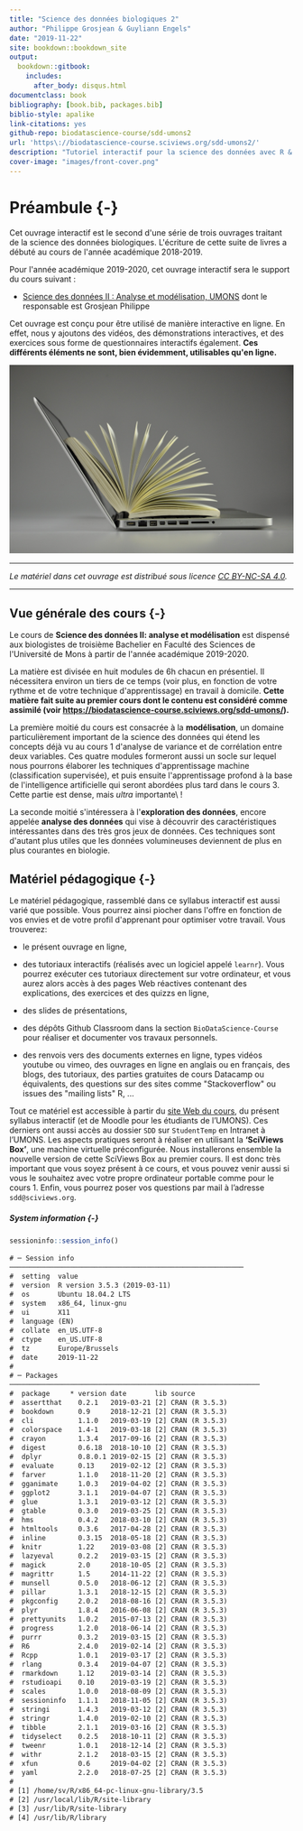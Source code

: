 ```yaml
--- 
title: "Science des données biologiques 2"
author: "Philippe Grosjean & Guyliann Engels"
date: "2019-11-22"
site: bookdown::bookdown_site
output:
  bookdown::gitbook:
    includes:
      after_body: disqus.html
documentclass: book
bibliography: [book.bib, packages.bib]
biblio-style: apalike
link-citations: yes
github-repo: biodatascience-course/sdd-umons2
url: 'https\://biodatascience-course.sciviews.org/sdd-umons2/'
description: "Tutoriel interactif pour la science des données avec R & SciViews-R, partie 2."
cover-image: "images/front-cover.png"
---
```


# Préambule {-}



Cet ouvrage interactif est le second d'une série de trois ouvrages traitant de la science des données biologiques. L'écriture de cette suite de livres a débuté au cours de l'année académique 2018-2019. 

Pour l'année académique 2019-2020, cet ouvrage interactif sera le support du cours suivant :

- [Science des données II : Analyse et modélisation, UMONS](http://applications.umons.ac.be/web/fr/pde/2019-2020/ue/US-B3-SCBIOL-006-M.htm) dont le responsable est Grosjean Philippe

Cet ouvrage est conçu pour être utilisé de manière interactive en ligne. En effet, nous y ajoutons des vidéos, des démonstrations interactives, et des exercices sous forme de questionnaires interactifs également. **Ces différents éléments ne sont, bien évidemment, utilisables qu'en ligne.**

![](images/front-cover.jpg)

----

_Le matériel dans cet ouvrage est distribué sous licence [CC BY-NC-SA 4.0](https://creativecommons.org/licenses/by-nc-sa/4.0/deed.fr)._

----


## Vue générale des cours {-}

Le cours de  **Science des données II: analyse et modélisation**  est dispensé aux biologistes de troisième Bachelier en Faculté des Sciences de l'Université de Mons à partir de l'année académique 2019-2020.

La matière est divisée en huit modules de 6h chacun en présentiel. Il nécessitera environ un tiers de ce temps (voir plus, en fonction de votre rythme et de votre technique d'apprentissage) en travail à domicile. **Cette matière fait suite au premier cours dont le contenu est considéré comme assimilé (voir https://biodatascience-course.sciviews.org/sdd-umons/).**

<!-- A faire: un diagramme qui montre la relation entre ces différents modules, et avec les modules du cours 1 -->

La première moitié du cours est consacrée à la **modélisation**, un domaine particulièrement important de la science des données qui étend les concepts déjà vu au cours 1 d'analyse de variance et de corrélation entre deux variables. Ces quatre modules formeront aussi un socle sur lequel nous pourrons élaborer les techniques d'apprentissage machine (classification supervisée), et puis ensuite l'apprentissage profond à la base de l'intelligence artificielle qui seront abordées plus tard dans le cours 3. Cette partie est dense, mais *ultra* importante\ !

La seconde moitié s'intéressera à l'**exploration des données**, encore appelée **analyse des données** qui vise à découvrir des caractéristiques intéressantes dans des très gros jeux de données. Ces techniques sont d'autant plus utiles que les données volumineuses deviennent de plus en plus courantes en biologie.


## Matériel pédagogique {-}

Le matériel pédagogique, rassemblé dans ce syllabus interactif est aussi varié que possible. Vous pourrez ainsi piocher dans l'offre en fonction de vos envies et de votre profil d'apprenant pour optimiser votre travail. Vous trouverez:

- le présent ouvrage en ligne,

- des tutoriaux interactifs (réalisés avec un logiciel appelé `learnr`). Vous pourrez exécuter ces tutoriaux directement sur votre ordinateur, et vous aurez alors accès à des pages Web réactives contenant des explications, des exercices et des quizzs en ligne,

- des slides de présentations,

- des dépôts Github Classroom dans la section `BioDataScience-Course` pour réaliser et documenter vos travaux personnels.

- des renvois vers des documents externes en ligne, types vidéos youtube ou vimeo, des ouvrages en ligne en anglais ou en français, des blogs, des tutoriaux, des parties gratuites de cours Datacamp ou équivalents, des questions sur des sites comme "Stackoverflow" ou issues des "mailing lists" R, ...

<div class="info">
<p>Tout ce matériel est accessible à partir du <a href="http://biodatascience-course.sciviews.org">site Web du cours</a>, du présent syllabus interactif (et de Moodle pour les étudiants de l’UMONS). Ces derniers ont aussi accès au dossier <code>SDD</code> sur <code>StudentTemp</code> en Intranet à l’UMONS. Les aspects pratiques seront à réaliser en utilisant la <strong>‘SciViews Box’</strong>, une machine virtuelle préconfigurée. Nous installerons ensemble la nouvelle version de cette SciViews Box au premier cours. Il est donc très important que vous soyez présent à ce cours, et vous pouvez venir aussi si vous le souhaitez avec votre propre ordinateur portable comme pour le cours 1. Enfin, vous pourrez poser vos questions par mail à l’adresse <code>sdd@sciviews.org</code>.</p>
</div>


##### System information {-}


```r
sessioninfo::session_info()
```

```
# ─ Session info ──────────────────────────────────────────────────────────
#  setting  value                       
#  version  R version 3.5.3 (2019-03-11)
#  os       Ubuntu 18.04.2 LTS          
#  system   x86_64, linux-gnu           
#  ui       X11                         
#  language (EN)                        
#  collate  en_US.UTF-8                 
#  ctype    en_US.UTF-8                 
#  tz       Europe/Brussels             
#  date     2019-11-22                  
# 
# ─ Packages ──────────────────────────────────────────────────────────────
#  package     * version date       lib source        
#  assertthat    0.2.1   2019-03-21 [2] CRAN (R 3.5.3)
#  bookdown      0.9     2018-12-21 [2] CRAN (R 3.5.3)
#  cli           1.1.0   2019-03-19 [2] CRAN (R 3.5.3)
#  colorspace    1.4-1   2019-03-18 [2] CRAN (R 3.5.3)
#  crayon        1.3.4   2017-09-16 [2] CRAN (R 3.5.3)
#  digest        0.6.18  2018-10-10 [2] CRAN (R 3.5.3)
#  dplyr         0.8.0.1 2019-02-15 [2] CRAN (R 3.5.3)
#  evaluate      0.13    2019-02-12 [2] CRAN (R 3.5.3)
#  farver        1.1.0   2018-11-20 [2] CRAN (R 3.5.3)
#  gganimate     1.0.3   2019-04-02 [2] CRAN (R 3.5.3)
#  ggplot2       3.1.1   2019-04-07 [2] CRAN (R 3.5.3)
#  glue          1.3.1   2019-03-12 [2] CRAN (R 3.5.3)
#  gtable        0.3.0   2019-03-25 [2] CRAN (R 3.5.3)
#  hms           0.4.2   2018-03-10 [2] CRAN (R 3.5.3)
#  htmltools     0.3.6   2017-04-28 [2] CRAN (R 3.5.3)
#  inline        0.3.15  2018-05-18 [2] CRAN (R 3.5.3)
#  knitr         1.22    2019-03-08 [2] CRAN (R 3.5.3)
#  lazyeval      0.2.2   2019-03-15 [2] CRAN (R 3.5.3)
#  magick        2.0     2018-10-05 [2] CRAN (R 3.5.3)
#  magrittr      1.5     2014-11-22 [2] CRAN (R 3.5.3)
#  munsell       0.5.0   2018-06-12 [2] CRAN (R 3.5.3)
#  pillar        1.3.1   2018-12-15 [2] CRAN (R 3.5.3)
#  pkgconfig     2.0.2   2018-08-16 [2] CRAN (R 3.5.3)
#  plyr          1.8.4   2016-06-08 [2] CRAN (R 3.5.3)
#  prettyunits   1.0.2   2015-07-13 [2] CRAN (R 3.5.3)
#  progress      1.2.0   2018-06-14 [2] CRAN (R 3.5.3)
#  purrr         0.3.2   2019-03-15 [2] CRAN (R 3.5.3)
#  R6            2.4.0   2019-02-14 [2] CRAN (R 3.5.3)
#  Rcpp          1.0.1   2019-03-17 [2] CRAN (R 3.5.3)
#  rlang         0.3.4   2019-04-07 [2] CRAN (R 3.5.3)
#  rmarkdown     1.12    2019-03-14 [2] CRAN (R 3.5.3)
#  rstudioapi    0.10    2019-03-19 [2] CRAN (R 3.5.3)
#  scales        1.0.0   2018-08-09 [2] CRAN (R 3.5.3)
#  sessioninfo   1.1.1   2018-11-05 [2] CRAN (R 3.5.3)
#  stringi       1.4.3   2019-03-12 [2] CRAN (R 3.5.3)
#  stringr       1.4.0   2019-02-10 [2] CRAN (R 3.5.3)
#  tibble        2.1.1   2019-03-16 [2] CRAN (R 3.5.3)
#  tidyselect    0.2.5   2018-10-11 [2] CRAN (R 3.5.3)
#  tweenr        1.0.1   2018-12-14 [2] CRAN (R 3.5.3)
#  withr         2.1.2   2018-03-15 [2] CRAN (R 3.5.3)
#  xfun          0.6     2019-04-02 [2] CRAN (R 3.5.3)
#  yaml          2.2.0   2018-07-25 [2] CRAN (R 3.5.3)
# 
# [1] /home/sv/R/x86_64-pc-linux-gnu-library/3.5
# [2] /usr/local/lib/R/site-library
# [3] /usr/lib/R/site-library
# [4] /usr/lib/R/library
```
